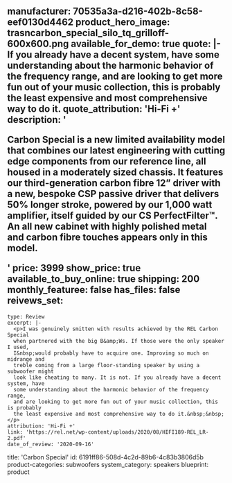 manufacturer: 70535a3a-d216-402b-8c58-eef0130d4462
product_hero_image: trasncarbon_special_silo_tq_grilloff-600x600.png
available_for_demo: true
quote: |-
  If you already have a decent system, have some understanding about the harmonic behavior of the frequency range,
  and are looking to get more fun out of your music collection, this is probably the least expensive and most comprehensive way to do it.
quote_attribution: 'Hi-Fi +'
description: '<p>Carbon Special is a new limited availability model that combines our latest engineering with cutting edge components from our reference line, all housed in a moderately sized chassis. It features our third-generation carbon fibre 12” driver with a new, bespoke CSP passive driver that delivers 50% longer stroke, powered by our 1,000 watt amplifier, itself guided by our CS PerfectFilter™. An all new cabinet with highly polished metal and carbon fibre touches appears only in this model.&nbsp;&nbsp;</p>'
price: 3999
show_price: true
available_to_buy_online: true
shipping: 200
monthly_featuree: false
has_files: false
reivews_set:
  -
    type: Review
    excerpt: |-
      <p>I was genuinely smitten with results achieved by the REL Carbon Special
      when partnered with the big B&amp;Ws. If those were the only speaker I used,
      I&nbsp;would probably have to acquire one. Improving so much on midrange and
      treble coming from a large floor-standing speaker by using a subwoofer might
      look like cheating to many. It is not. If you already have a decent system, have
      some understanding about the harmonic behavior of the frequency range,
      and are looking to get more fun out of your music collection, this is probably
      the least expensive and most comprehensive way to do it.&nbsp;&nbsp;</p>
    attribution: 'Hi-Fi +'
    link: 'https://rel.net/wp-content/uploads/2020/08/HIFI189-REL_LR-2.pdf'
    date_of_review: '2020-09-16'
title: 'Carbon Special'
id: 6191ff86-508d-4c2d-89b6-4c83b3806d5b
product-categories: subwoofers
system_category: speakers
blueprint: product
